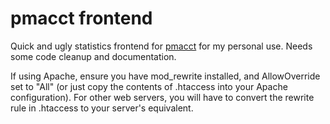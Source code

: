 pmacct frontend
===============

Quick and ugly statistics frontend for [pmacct](http://www.pmacct.net/) for my personal use. Needs 
some code cleanup and documentation.

If using Apache, ensure you have mod_rewrite installed, and AllowOverride set to "All" (or just copy the contents of .htaccess into your Apache configuration). For other web servers, you will have to convert the rewrite rule in .htaccess to your server's equivalent.